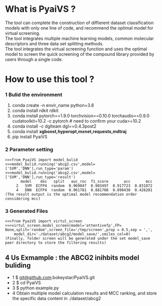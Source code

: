 # What is PyaiVS ?
The tool can complete the construction of diffierent dataset classification models with only one line of code, and recommend the optimal model for virtual screening.  
The tool integrates multiple machine learning models, common molecular descriptors and three data set splitting methods.   
The tool integrates the virtual screening function and uses the optimal model to screen the quick screening of the compound library provided by users through a single code.



# How to use this tool ?

### 1 Bulid the environment

1. conda create -n envir_name python=3.8              
2. conda install rdkit rdkit             
3. conda install pytorch==1.9.0 torchvision==0.10.0 torchaudio==0.9.0 cudatoolkit=10.2 -c pytorch  # need to confirm your cuda>=10.2  
4. conda install -c dglteam dgl==0.4.3post2   
5. conda install **xgboost,hyperopt,mxnet,requests,mdtraj**    
6. pip install PyaiVS   


### 2 Parameter setting

    >>>from PyaiVS import model_bulid
    >>>model_bulid.running('abcg2.csv',model=['SVM','DNN'],run_type='param')
    >>>model_bulid.running('abcg2.csv',model=['SVM','DNN'],run_type='result')
           model    des   split   auc_roc  f1_score       acc       mcc
         2   SVM  ECFP4  random  0.969047  0.903497  0.917723  0.831872
         4   DNN  ECFP4  random  0.961781  0.881708  0.898430  0.426201
    (The result output is the optimal model recommendation order considering mcc)

### 3 Generated Files



    >>>from PyaiVS import virtul_screen
    >>>virtul_screen.model_screen(model='attentivefp',FP= None,split='random',screen_file='/tmp/screen',prop = 0.5,sep = ',',
        model_dir='./dataset/abcg2/model_save/',smiles_col=0)
    (Finally, folder screen will be generated under the set model_save peer directory to store the filtering results)

## 4 Us Exmample : the ABCG2 inihbits model buliding
* 1 $ git@github.com:bokeystar/PyaiVS.git
* 2 $ cd PyaiVS
* 3 $ python example.py
* 4 Obtain multiple model calculation results and MCC ranking, and store the specific data content in ./dataset/abcg2
